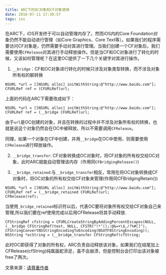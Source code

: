 ```yaml
---
title: ARC下的OC对象和CF对象使用
date: 2016-07-11 17:30:57
tags: ios
---
```


在ARC下，iOS开发终于可以自动管理内存了。然而iOS内的Core Foundation对象仍然不能自动进行管理（如Core Graphics、Core Text等）。如果我们的程序需要访问CF对象是，仍然需要手动对其进行管理。当我们创建一个CF对象后，我们需要使用`CFRelease`对其进行手动释放操作。但是当CF和OC对象进行了转化的时候，又该如何管理呢？在这里OC提供了一下几个关键字对其进行操作。

1. `__bridge`：CF和OC对象进行转化的时候只涉及对象类型转换，而不涉及对象所有权的额转换

 ```objc
 NSURL *url = [[NSURL alloc] initWithString:@"http://www.baidu.com"];
 CFURLRef ref = (CFURLRef)url;
 ```

 上面的代码在ARC下需要改成如下：

 ```objc
 NSURL *url = [[NSURL alloc] initWithString:@"http://www.baidu.com"];
 CFURLRef ref = (__bridge CFURLRef)url;
 ```

 由于`url`是OC创建的对象，并且在转换的过程中并不涉及对象所有权的转换，也就是说这个对象仍然会在OC中被释放，所以不需要调用`CFRelease`。

 同理，如果一个对象在CF中创建，并用`__bridge`在OC中使用，则需要使用`CFRelease`进行释放操作。

2. `__bridge_transfer`: CF对象转换成OC对象时，将CF对象的所有权交给OC对象，此时ARC就能自动管理该内存（作用同`CFBridgingRelease()`)

3. `__bridge_retained`:与`__bridge_transfer`相反，常用在将OC对象转换成CF对象时，将OC对象的所有权交给CF对象来管理(作用同CFBridgingRetain())

 ``` objc
 NSURL *url = [[NSURL alloc] initWithString:@"http://www.baidu.com"];
 CFURLRef ref = (__bridge_retained CFURLRef)url;
 CFRelease(ref);
 ```

 当使用`_bridge_retained`标识符以后，代表OC要将对象所有权交给CF对象自己来管理,所以我们要在ref使用完成以后用CFRelease将其手动释放.

 ``` objc
CFStringRef cfstring = CFURLCreateStringByAddingPercentEscapes(NULL,(__bridge CFStringRef)text, NULL, CFSTR("!*’();:@&=+\$,/?%#[]"), CFStringConvertNSStringEncodingToEncoding(NSUTF8StringEncoding));
NSString *ocString = (__bridge_transfer CFStringRef)cfString;
 ```
 
 此时OC即获得了对象的所有权，ARC负责自动释放该对象，如果我们在结尾加上CFRelease(cfString)纯属画蛇添足，虽不会崩溃，但是控制台会打印出该对象被free了两次。
 
文章来源：[请尊重作者](http://www.cnblogs.com/zzltjnh/p/3885012.html)
 